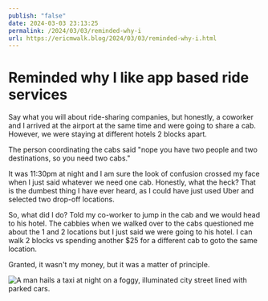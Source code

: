 ```yaml
---
publish: "false"
date: 2024-03-03 23:13:25
permalink: /2024/03/03/reminded-why-i
url: https://ericmwalk.blog/2024/03/03/reminded-why-i.html
---
```


# Reminded why I like app based ride services 

Say what you will about ride-sharing companies, but honestly, a coworker and I arrived at the airport at the same time and were going to share a cab. However, we were staying at different hotels 2 blocks apart.

The person coordinating the cabs said "nope you have two people and two destinations, so you need two cabs."

It was 11:30pm at night and I am sure the look of confusion crossed my face when I just said whatever we need one cab. Honestly, what the heck? That is the dumbest thing I have ever heard, as I could have just used Uber and selected two drop-off locations.

So, what did I do? Told my co-worker to jump in the cab and we would head to his hotel. The cabbies when we walked over to the cabs questioned me about the 1 and 2 locations but I just said we were going to his hotel. I can walk 2 blocks vs spending another $25 for a different cab to goto the same location.

Granted, it wasn't my money, but it was a matter of principle.

![A man hails a taxi at night on a foggy, illuminated city street lined with parked cars.](https://ericmwalk.blog/uploads/2024/6797282b-ca51-4635-ab9a-a00ef554f880.png)
